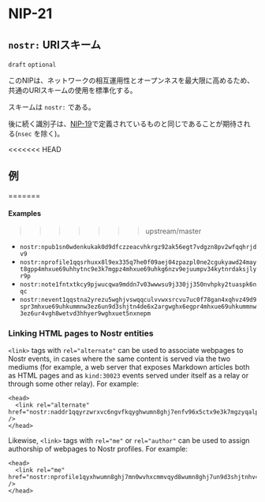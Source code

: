 NIP-21
======

`nostr:` URIスキーム
-------------------

`draft` `optional`

このNIPは、ネットワークの相互運用性とオープンネスを最大限に高めるため、共通のURIスキームの使用を標準化する。

スキームは `nostr:` である。

後に続く識別子は、[NIP-19](19.md)で定義されているものと同じであることが期待される(`nsec` を除く)。

<<<<<<< HEAD
## 例
=======
#### Examples
>>>>>>> upstream/master

- `nostr:npub1sn0wdenkukak0d9dfczzeacvhkrgz92ak56egt7vdgzn8pv2wfqqhrjdv9`
- `nostr:nprofile1qqsrhuxx8l9ex335q7he0f09aej04zpazpl0ne2cgukyawd24mayt8gpp4mhxue69uhhytnc9e3k7mgpz4mhxue69uhkg6nzv9ejuumpv34kytnrdaksjlyr9p`
- `nostr:note1fntxtkcy9pjwucqwa9mddn7v03wwwsu9j330jj350nvhpky2tuaspk6nqc`
- `nostr:nevent1qqstna2yrezu5wghjvswqqculvvwxsrcvu7uc0f78gan4xqhvz49d9spr3mhxue69uhkummnw3ez6un9d3shjtn4de6x2argwghx6egpr4mhxue69uhkummnw3ez6ur4vgh8wetvd3hhyer9wghxuet5nxnepm`

### Linking HTML pages to Nostr entities

`<link>` tags with `rel="alternate"` can be used to associate webpages to Nostr events, in cases where the same content is served via the two mediums (for example, a web server that exposes Markdown articles both as HTML pages and as `kind:30023` events served under itself as a relay or through some other relay). For example:

```
<head>
  <link rel="alternate" href="nostr:naddr1qqyrzwrxvc6ngvfkqyghwumn8ghj7enfv96x5ctx9e3k7mgzyqalp33lewf5vdq847t6te0wvnags0gs0mu72kz8938tn24wlfze6qcyqqq823cph95ag" />
</head>
```

Likewise, `<link>` tags with `rel="me"` or `rel="author"` can be used to assign authorship of webpages to Nostr profiles. For example:

```
<head>
  <link rel="me" href="nostr:nprofile1qyxhwumn8ghj7mn0wvhxcmmvqyd8wumn8ghj7un9d3shjtnhv4ehgetjde38gcewvdhk6qpq80cvv07tjdrrgpa0j7j7tmnyl2yr6yr7l8j4s3evf6u64th6gkwswpnfsn" />
</head>
```
